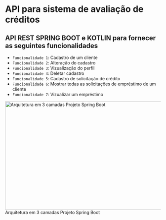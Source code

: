 # API para sistema de avaliação de créditos

## API REST SPRING BOOT e KOTLIN para fornecer as seguintes funcionalidades


- `Funcionalidade 1`: Cadastro de um cliente
- `Funcionalidade 2`: Alteração do cadastro 
- `Funcionalidade 3`: Vizualização do perfil
- `Funcionalidade 4`: Deletar cadastro
- `Funcionalidade 5`: Cadastro de solicitação de crédito 
- `Funcionalidade 6`: Mostrar todas as solicitações de empréstimo de um cliente
- `Funcionalidade 7`: Vizualizar um empréstimo


<img src="https://i.imgur.com/1Ea5PH3.png" height="350" width="600" alt="Arquitetura em 3 camadas Projeto Spring Boot"/><br>
  Arquitetura em 3 camadas Projeto Spring Boot



